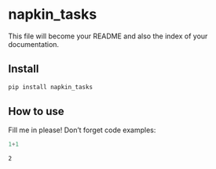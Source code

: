 napkin_tasks
================

<!-- WARNING: THIS FILE WAS AUTOGENERATED! DO NOT EDIT! -->

This file will become your README and also the index of your
documentation.

## Install

``` sh
pip install napkin_tasks
```

## How to use

Fill me in please! Don’t forget code examples:

``` python
1+1
```

    2

